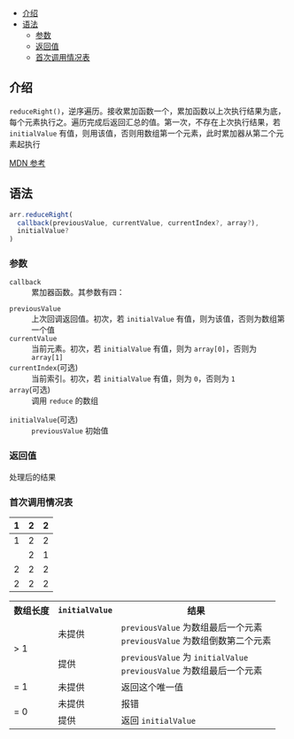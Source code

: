 - [介绍](#介绍)
- [语法](#语法)
  - [参数](#参数)
  - [返回值](#返回值)
  - [首次调用情况表](#首次调用情况表)

## 介绍

`reduceRight()`，逆序遍历。接收累加函数一个，累加函数以上次执行结果为底，每个元素执行之。遍历完成后返回汇总的值。第一次，不存在上次执行结果，若 `initialValue` 有值，则用该值，否则用数组第一个元素，此时累加器从第二个元素起执行

[MDN 参考](https://developer.mozilla.org/zh-CN/docs/Web/JavaScript/Reference/Global_Objects/Array/reduceRight)

## 语法

```js
arr.reduceRight(
  callback(previousValue, currentValue, currentIndex?, array?),
  initialValue?
)
```

### 参数

<dl>
  <dt><code>callback</code></dt>
  <dd>累加器函数。其参数有四：</dd>
  <dl>
    <dt><code>previousValue</code></dt>
    <dd>上次回调返回值。初次，若 <code>initialValue</code> 有值，则为该值，否则为数组第一个值</dd>
    <dt><code>currentValue</code></dt>
    <dd>当前元素。初次，若 <code>initialValue</code> 有值，则为 <code>array[0]</code>，否则为 <code>array[1]</code></dd>
    <dt><code>currentIndex</code>(可选)</dt>
    <dd>当前索引。初次，若 <code>initialValue</code> 有值，则为 <code>0</code>，否则为 <code>1</code></dd>
    <dt><code>array</code>(可选)</dt>
    <dd>调用 <code>reduce</code> 的数组</dd>
  </dl>
  <dt><code>initialValue</code>(可选)</dt>
  <dd><code>previousValue</code> 初始值</dd>
</dl>

### 返回值

处理后的结果

### 首次调用情况表

| 1   | 2   | 2   |
| --- | --- | --- |
| 1   | 2   | 2   |
|     | 2   | 1   |
| 2   | 2   | 2   |
| 2   | 2   | 2   |

<table>
  <tr>
    <th>数组长度</th>
    <th><code>initialValue</code></th>
    <th>结果</th>
  </tr>
  <tr>
    <td rowspan="2">> 1</td>
    <td>未提供</td>
    <td>
      <code>previousValue</code> 为数组最后一个元素<br>
      <code>previousValue</code> 为数组倒数第二个元素
    </td>
  </tr>
  <tr>
    <td>提供</td>
    <td>
      <code>previousValue</code> 为 <code>initialValue</code><br>
      <code>previousValue</code> 为数组最后一个元素
    </td>
  </tr>
  <tr>
    <td>= 1</td>
    <td>未提供</td>
    <td>
      返回这个唯一值
    </td>
  </tr>
  <tr>
    <td rowspan="2">= 0</td>
    <td>未提供</td>
    <td>
      报错
    </td>
  </tr>
  <tr>
    <td>提供</td>
    <td>
      返回 <code>initialValue</code>
    </td>
  </tr>

</table>
